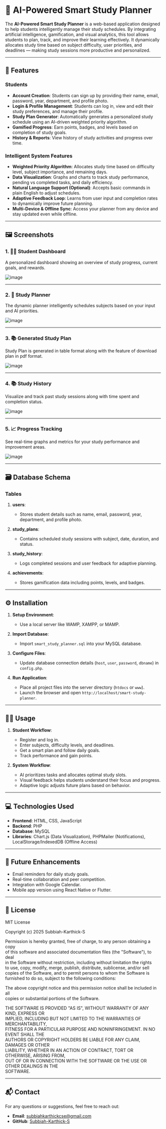 # 📘 AI-Powered Smart Study Planner

The **AI-Powered Smart Study Planner** is a web-based application designed to help students intelligently manage their study schedules. By integrating artificial intelligence, gamification, and visual analytics, this tool allows students to plan, track, and improve their learning effectively. It dynamically allocates study time based on subject difficulty, user priorities, and deadlines — making study sessions more productive and personalized.

---

## 🚀 Features

### Students
- **Account Creation**: Students can sign up by providing their name, email, password, year, department, and profile photo.
- **Login & Profile Management**: Students can log in, view and edit their study preferences, and manage their profile.
- **Study Plan Generator**: Automatically generates a personalized study schedule using an AI-driven weighted priority algorithm.
- **Gamified Progress**: Earn points, badges, and levels based on completion of study goals.
- **History & Reports**: View history of study activities and progress over time.

### Intelligent System Features
- **Weighted Priority Algorithm**: Allocates study time based on difficulty level, subject importance, and remaining days.
- **Data Visualization**: Graphs and charts to track study performance, pending vs completed tasks, and daily efficiency.
- **Natural Language Support (Optional)**: Accepts basic commands in plain English to adjust schedules.
- **Adaptive Feedback Loop**: Learns from user input and completion rates to dynamically improve future planning.
- **Multi-Device & Offline Sync**: Access your planner from any device and stay updated even while offline.

---

## 🖼️ Screenshots

### 1. 🧑‍🎓 Student Dashboard
A personalized dashboard showing an overview of study progress, current goals, and rewards.

![image](https://github.com/user-attachments/assets/8ccd99e2-6c8c-4d46-a0be-7eaefc49e07b)


---

### 2. 📅 Study Planner
The dynamic planner intelligently schedules subjects based on your input and AI priorities.

![image](https://github.com/user-attachments/assets/2629ed51-2acc-458b-bd59-49abb1dbc888)


---
### 3. 📚 Generated Study Plan
Study Plan is generated in table format along with the feature of download plan in pdf format.

![image](https://github.com/user-attachments/assets/0fb59990-586b-4638-aa1d-b8cc26749dd0)


---

### 4. 📚 Study History
Visualize and track past study sessions along with time spent and completion status.

![image](https://github.com/user-attachments/assets/6bb0e79b-6766-44fd-aaf9-f984fd0f432f)


---

### 5. 📈 Progress Tracking
See real-time graphs and metrics for your study performance and improvement areas.

![image](https://github.com/user-attachments/assets/3547146b-c999-4897-a614-69f878bf47f1)


---

## 🗃️ Database Schema

### Tables
1. **users**:
   - Stores student details such as name, email, password, year, department, and profile photo.

2. **study_plans**:
   - Contains scheduled study sessions with subject, date, duration, and status.

3. **study_history**:
   - Logs completed sessions and user feedback for adaptive planning.

4. **achievements**:
   - Stores gamification data including points, levels, and badges.

---

## ⚙️ Installation

1. **Setup Environment**:
   - Use a local server like WAMP, XAMPP, or MAMP.

2. **Import Database**:
   - Import `smart_study_planner.sql` into your MySQL database.

3. **Configure Files**:
   - Update database connection details (`host`, `user`, `password`, `dbname`) in `config.php`.

4. **Run Application**:
   - Place all project files into the server directory (`htdocs` or `www`).
   - Launch the browser and open `http://localhost/smart-study-planner`.

---

## 🧑‍💻 Usage

1. **Student Workflow**:
   - Register and log in.
   - Enter subjects, difficulty levels, and deadlines.
   - Get a smart plan and follow daily goals.
   - Track performance and gain points.

2. **System Workflow**:
   - AI prioritizes tasks and allocates optimal study slots.
   - Visual feedback helps students understand their focus and progress.
   - Adaptive logic adjusts future plans based on behavior.

---

## 💻 Technologies Used

- **Frontend**: HTML, CSS, JavaScript
- **Backend**: PHP
- **Database**: MySQL
- **Libraries**: Chart.js (Data Visualization), PHPMailer (Notifications), LocalStorage/IndexedDB (Offline Access)

---

## 🔮 Future Enhancements

- Email reminders for daily study goals.
- Real-time collaboration and peer competition.
- Integration with Google Calendar.
- Mobile app version using React Native or Flutter.

---

## 📜 License

MIT License

Copyright (c) 2025 Subbiah-Karthick-S

Permission is hereby granted, free of charge, to any person obtaining a copy  
of this software and associated documentation files (the "Software"), to deal  
in the Software without restriction, including without limitation the rights  
to use, copy, modify, merge, publish, distribute, sublicense, and/or sell  
copies of the Software, and to permit persons to whom the Software is  
furnished to do so, subject to the following conditions:

The above copyright notice and this permission notice shall be included in all  
copies or substantial portions of the Software.

THE SOFTWARE IS PROVIDED "AS IS", WITHOUT WARRANTY OF ANY KIND, EXPRESS OR  
IMPLIED, INCLUDING BUT NOT LIMITED TO THE WARRANTIES OF MERCHANTABILITY,  
FITNESS FOR A PARTICULAR PURPOSE AND NONINFRINGEMENT. IN NO EVENT SHALL THE  
AUTHORS OR COPYRIGHT HOLDERS BE LIABLE FOR ANY CLAIM, DAMAGES OR OTHER  
LIABILITY, WHETHER IN AN ACTION OF CONTRACT, TORT OR OTHERWISE, ARISING FROM,  
OUT OF OR IN CONNECTION WITH THE SOFTWARE OR THE USE OR OTHER DEALINGS IN THE  
SOFTWARE.

---

## 📬 Contact

For any questions or suggestions, feel free to reach out:

- **Email**: [subbiahkarthickcse@gmail.com](mailto:subbiahkarthickcse@gmail.com)  
- **GitHub**: [Subbiah-Karthick-S](https://github.com/Subbiah-Karthick-S)
